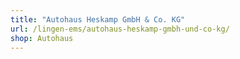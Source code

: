 ```yaml
---
title: "Autohaus Heskamp GmbH & Co. KG"
url: /lingen-ems/autohaus-heskamp-gmbh-und-co-kg/
shop: Autohaus
---
```

